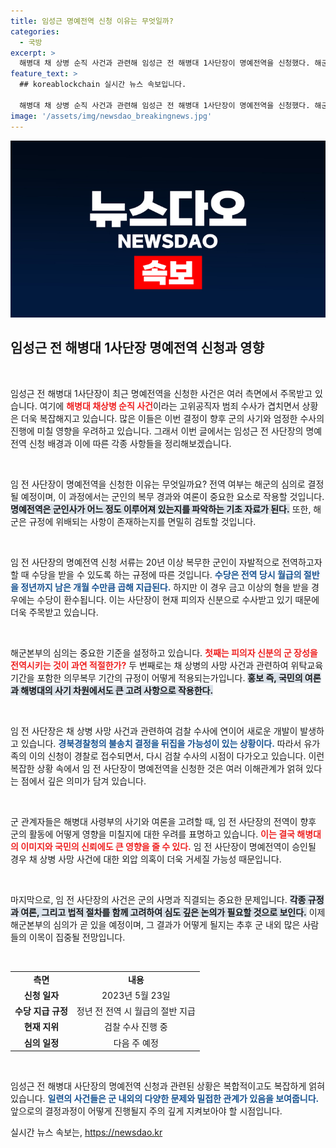 ```yaml
---
title: 임성근 명예전역 신청 이유는 무엇일까?
categories:
  - 국방
excerpt: >
  해병대 채 상병 순직 사건과 관련해 임성근 전 해병대 1사단장이 명예전역을 신청했다. 해군의 심의가 남아있지만, 수사 중인 피의자로서의 전역 결정에 국민 여론이 큰 영향을 미칠 것으로 보인다.
feature_text: >
  ## koreablockchain 실시간 뉴스 속보입니다.

  해병대 채 상병 순직 사건과 관련해 임성근 전 해병대 1사단장이 명예전역을 신청했다. 해군의 심의가 남아있지만, 수사 중인 피의자로서의 전역 결정에 국민 여론이 큰 영향을 미칠 것으로 보인다.
image: '/assets/img/newsdao_breakingnews.jpg'
---
```


<p><img src="/assets/img/newsdao_breakingnews.jpg" alt="koreablockchain 속보" /></p>

<h2 data-ke-size="size26">임성근 전 해병대 1사단장 명예전역 신청과 영향</h2>

<p data-ke-size="size16">&nbsp;</p>

<p>임성근 전 해병대 1사단장이 최근 명예전역을 신청한 사건은 여러 측면에서 주목받고 있습니다. 여기에 <b><span style="color: #ee2323;">해병대 채상병 순직 사건</span></b>이라는 고위공직자 범죄 수사가 겹치면서 상황은 더욱 복잡해지고 있습니다. 많은 이들은 이번 결정이 향후 군의 사기와 엄정한 수사의 진행에 미칠 영향을 우려하고 있습니다. 그래서 이번 글에서는 임성근 전 사단장의 명예전역 신청 배경과 이에 따른 각종 사항들을 정리해보겠습니다.</p>

<p data-ke-size="size16">&nbsp;</p>

<p>임 전 사단장이 명예전역을 신청한 이유는 무엇일까요? 전역 여부는 해군의 심의로 결정될 예정이며, 이 과정에서는 군인의 복무 경과와 여론이 중요한 요소로 작용할 것입니다. <b><span style="background-color: #21538527;">명예전역은 군인사가 어느 정도 이루어져 있는지를 파악하는 기초 자료가 된다.</span></b> 또한, 해군은 규정에 위배되는 사항이 존재하는지를 면밀히 검토할 것입니다. </p>

<p data-ke-size="size16">&nbsp;</p>

<p>임 전 사단장의 명예전역 신청 서류는 20년 이상 복무한 군인이 자발적으로 전역하고자 할 때 수당을 받을 수 있도록 하는 규정에 따른 것입니다. <b><span style="color: #1a5490;">수당은 전역 당시 월급의 절반을 정년까지 남은 개월 수만큼 곱해 지급된다.</span></b> 하지만 이 경우 금고 이상의 형을 받을 경우에는 수당이 환수됩니다. 이는 사단장이 현재 피의자 신분으로 수사받고 있기 때문에 더욱 주목받고 있습니다.</p>

<p data-ke-size="size16">&nbsp;</p>

<p>해군본부의 심의는 중요한 기준을 설정하고 있습니다. <b><span style="color: #ee2323;">첫째는 피의자 신분의 군 장성을 전역시키는 것이 과연 적절한가?</span></b> 두 번째로는 채 상병의 사망 사건과 관련하여 위탁교육 기간을 포함한 의무복무 기간의 규정이 어떻게 적용되는가입니다. <b><span style="background-color: #21538527;">홍보 즉, 국민의 여론과 해병대의 사기 차원에서도 큰 고려 사항으로 작용한다.</span></b></p>

<p data-ke-size="size16">&nbsp;</p>

<p>임 전 사단장은 채 상병 사망 사건과 관련하여 검찰 수사에 연이어 새로운 개발이 발생하고 있습니다. <b><span style="color: #1a5490;">경북경찰청의 불송치 결정을 뒤집을 가능성이 있는 상황이다.</span></b> 따라서 유가족의 이의 신청이 경찰로 접수되면서, 다시 검찰 수사의 시점이 다가오고 있습니다. 이런 복잡한 상황 속에서 임 전 사단장이 명예전역을 신청한 것은 여러 이해관계가 얽혀 있다는 점에서 깊은 의미가 담겨 있습니다.</p>

<p data-ke-size="size16">&nbsp;</p>

<p>군 관계자들은 해병대 사령부의 사기와 여론을 고려할 때, 임 전 사단장의 전역이 향후 군의 활동에 어떻게 영향을 미칠지에 대한 우려를 표명하고 있습니다. <b><span style="color: #ee2323;">이는 결국 해병대의 이미지와 국민의 신뢰에도 큰 영향을 줄 수 있다.</span></b> 임 전 사단장이 명예전역이 승인될 경우 채 상병 사망 사건에 대한 외압 의혹이 더욱 거세질 가능성 때문입니다.</p>

<p data-ke-size="size16">&nbsp;</p>

<p>마지막으로, 임 전 사단장의 사건은 군의 사명과 직결되는 중요한 문제입니다. <b><span style="background-color: #21538527;">각종 규정과 여론, 그리고 법적 절차를 함께 고려하여 심도 깊은 논의가 필요할 것으로 보인다.</span></b> 이제 해군본부의 심의가 곧 있을 예정이며, 그 결과가 어떻게 될지는 추후 군 내외 많은 사람들의 이목이 집중될 전망입니다.</p>

<p data-ke-size="size16">&nbsp;</p>

<table>
  <tr>
    <td style="text-align: center; height: 17px;"><b>측면</b></td>
    <td style="text-align: center; height: 17px;"><b>내용</b></td>
  </tr>
  <tr>
    <td style="text-align: center; height: 17px;"><b>신청 일자</b></td>
    <td style="text-align: center; height: 17px;">2023년 5월 23일</td>
  </tr>
  <tr>
    <td style="text-align: center; height: 17px;"><b>수당 지급 규정</b></td>
    <td style="text-align: center; height: 17px;">정년 전 전역 시 월급의 절반 지급</td>
  </tr>
  <tr>
    <td style="text-align: center; height: 17px;"><b>현재 지위</b></td>
    <td style="text-align: center; height: 17px;">검찰 수사 진행 중</td>
  </tr>
  <tr>
    <td style="text-align: center; height: 17px;"><b>심의 일정</b></td>
    <td style="text-align: center; height: 17px;">다음 주 예정</td>
  </tr>
</table>

<p data-ke-size="size16">&nbsp;</p>

<p>임성근 전 해병대 사단장의 명예전역 신청과 관련된 상황은 복합적이고도 복잡하게 얽혀 있습니다. <b><span style="color: #1a5490;">일련의 사건들은 군 내외의 다양한 문제와 밀접한 관계가 있음을 보여줍니다.</span></b> 앞으로의 결정과정이 어떻게 진행될지 주의 깊게 지켜보아야 할 시점입니다.</p>
실시간 뉴스 속보는, <a href="https://newsdao.kr" rel="dofollow">https://newsdao.kr</a>


